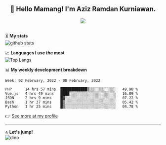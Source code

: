 <h2 align="center">👋 Hello Mamang! I'm Aziz Ramdan Kurniawan.</h2>  
<p align="center">
  <img src="https://komarev.com/ghpvc/?username=azizramdan"> <br><br>
</p>
    
⏳ **My stats**  
![github stats](https://github-readme-stats.vercel.app/api?username=azizramdan&show_icons=true&count_private=true&title_color=000&hide_border=true&hide_title=true)  

📈 **Languages I use the most**  
![Top Langs](https://github-readme-stats.vercel.app/api/top-langs/?username=azizramdan&layout=compact&langs_count=6&hide=tsql&hide_border=true&hide_title=true&exclude_repo=Futsal-Go,Futsal-Go-Admin,Sistem-Informasi-Sensus-Harian-Rawat-Inap)  

📊 **My weekly development breakdown**
<!--START_SECTION:waka-->
```text
Week: 02 February, 2022 - 08 February, 2022

PHP      14 hrs 57 mins  ████████████▒░░░░░░░░░░░░   49.98 % 
Vue.js   4 hrs 49 mins   ████░░░░░░░░░░░░░░░░░░░░░   16.09 % 
JSON     2 hrs 9 mins    █▓░░░░░░░░░░░░░░░░░░░░░░░   07.22 % 
Bash     1 hr 37 mins    █▒░░░░░░░░░░░░░░░░░░░░░░░   05.42 % 
Python   1 hr 25 mins    █▒░░░░░░░░░░░░░░░░░░░░░░░   04.78 % 
```
<!--END_SECTION:waka-->
👉 [See more at my profile](https://wakatime.com/@azizramdan)
***
🔝 **Let's jump!**  
![dino](https://raw.githubusercontent.com/azizramdan/azizramdan/master/dino.gif)  

